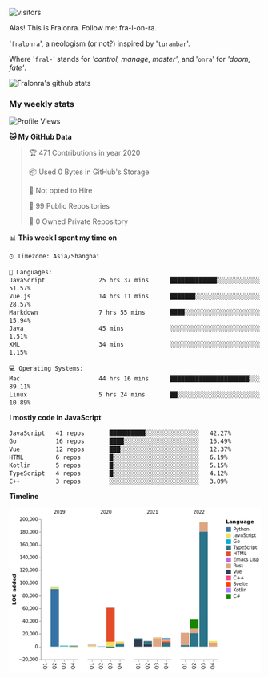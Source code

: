 ![visitors](https://visitor-badge.glitch.me/badge?page_id=fralonra.fralonra)

Alas! This is Fralonra. Follow me: fra-l-on-ra.

'`fralonra`', a neologism (or not?) inspired by '`turambar`'.

Where '`fral-`' stands for *'control, manage, master'*, and '`onra`' for *'doom, fate'*.

![Fralonra's github stats](https://github-readme-stats.vercel.app/api?username=fralonra)

### My weekly stats

<!--START_SECTION:waka-->
![Profile Views](http://img.shields.io/badge/Profile%20Views-148-blue)

**🐱 My GitHub Data** 

> 🏆 471 Contributions in year 2020
 > 
> 📦 Used 0 Bytes in GitHub's Storage 
 > 
> 🚫 Not opted to Hire
 > 
> 📜 99 Public Repositories 
 > 
> 🔑 0 Owned Private Repository 
 > 
📊 **This week I spent my time on** 

```text
⌚︎ Timezone: Asia/Shanghai

💬 Languages: 
JavaScript               25 hrs 37 mins      █████████████░░░░░░░░░░░░   51.57% 
Vue.js                   14 hrs 11 mins      ███████░░░░░░░░░░░░░░░░░░   28.57% 
Markdown                 7 hrs 55 mins       ████░░░░░░░░░░░░░░░░░░░░░   15.94% 
Java                     45 mins             ░░░░░░░░░░░░░░░░░░░░░░░░░   1.51% 
XML                      34 mins             ░░░░░░░░░░░░░░░░░░░░░░░░░   1.15%

💻 Operating Systems: 
Mac                      44 hrs 16 mins      ██████████████████████░░░   89.11% 
Linux                    5 hrs 24 mins       ██░░░░░░░░░░░░░░░░░░░░░░░   10.89%

```

**I mostly code in JavaScript** 

```text
JavaScript   41 repos       ██████████░░░░░░░░░░░░░░░   42.27% 
Go           16 repos       ████░░░░░░░░░░░░░░░░░░░░░   16.49% 
Vue          12 repos       ███░░░░░░░░░░░░░░░░░░░░░░   12.37% 
HTML         6 repos        █░░░░░░░░░░░░░░░░░░░░░░░░   6.19% 
Kotlin       5 repos        █░░░░░░░░░░░░░░░░░░░░░░░░   5.15% 
TypeScript   4 repos        █░░░░░░░░░░░░░░░░░░░░░░░░   4.12% 
C++          3 repos        ░░░░░░░░░░░░░░░░░░░░░░░░░   3.09%

```


**Timeline**

![Chart not found](https://github.com/fralonra/fralonra/blob/master/charts/bar_graph.png) 


<!--END_SECTION:waka-->